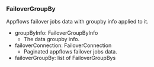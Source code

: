 ### FailoverGroupBy
Appflows failover jobs data with groupby info applied to it.

- groupByInfo: FailoverGroupByInfo
  - The data groupby info.
- failoverConnection: FailoverConnection
  - Paginated appflows failover jobs data.
- failoverGroupBy: list of FailoverGroupBys
